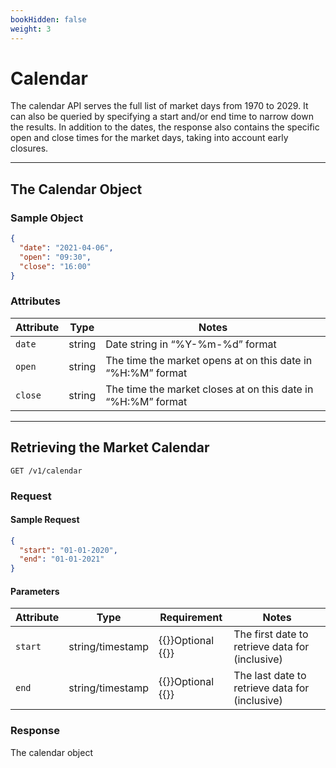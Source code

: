 ```yaml
---
bookHidden: false
weight: 3
---
```


# Calendar

The calendar API serves the full list of market days from 1970 to 2029. It can also be queried by specifying a start and/or end time to narrow down the results. In addition to the dates, the response also contains the specific open and close times for the market days, taking into account early closures.

---

## **The Calendar Object**

### Sample Object

```json
{
  "date": "2021-04-06",
  "open": "09:30",
  "close": "16:00"
}
```

### Attributes

| Attribute | Type   | Notes                                                        |
| --------- | ------ | ------------------------------------------------------------ |
| `date`    | string | Date string in “%Y-%m-%d” format                             |
| `open`    | string | The time the market opens at on this date in “%H:%M” format  |
| `close`   | string | The time the market closes at on this date in “%H:%M” format |

---

## **Retrieving the Market Calendar**

`GET /v1/calendar`

### Request

#### Sample Request

```json
{
  "start": "01-01-2020",
  "end": "01-01-2021"
}
```

#### Parameters

| Attribute | Type             | Requirement                         | Notes                                           |
| --------- | ---------------- | ----------------------------------- | ----------------------------------------------- |
| `start`   | string/timestamp | {{<hint info>}}Optional {{</hint>}} | The first date to retrieve data for (inclusive) |
| `end`     | string/timestamp | {{<hint info>}}Optional {{</hint>}} | The last date to retrieve data for (inclusive)  |

### Response

The calendar object

&nbsp;
